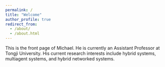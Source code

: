 ```yaml
---
permalink: /
title: "Welcome"
author_profile: true
redirect_from: 
  - /about/
  - /about.html
---
```


This is the front page of Michael. He is currently an Assistant Professor at Tongji University. His current research interests include hybrid systems, multiagent systems, and hybrid networked systems. 
